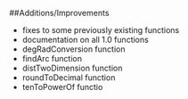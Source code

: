 ##Additions/Improvements
+ fixes to some previously existing functions
+ documentation on all 1.0 functions
+ degRadConversion function 
+ findArc function
+ distTwoDimension function
+ roundToDecimal function
+ tenToPowerOf functio 
